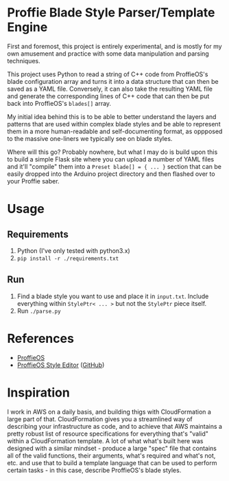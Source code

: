# Proffie Blade Style Parser/Template Engine

First and foremost, this project is entirely experimental, and is mostly
for my own amusement and practice with some data manipulation and parsing
techniques.

This project uses Python to read a string of C++ code from ProffieOS's
blade configuration array and turns it into a data structure that can then
be saved as a YAML file. Conversely, it can also take the resulting YAML
file and generate the corresponding lines of C++ code that can then be put
back into ProffieOS's `blades[]` array.

My initial idea behind this is to be able to better understand the layers
and patterns that are used within complex blade styles and be able to
represent them in a more human-readable and self-documenting format, as
oppposed to the massive one-liners we typically see on blade styles.

Where will this go? Probably nowhere, but what I may do is build upon this
to build a simple Flask site where you can upload a number of YAML files
and it'll "compile" them into a `Preset blade[] = { ... }` section that
can be easily dropped into the Arduino project directory and then flashed
over to your Proffie saber.


# Usage

## Requirements

1. Python (I've only tested with python3.x)
1. `pip install -r ./requirements.txt`

## Run

1. Find a blade style you want to use and place it in `input.txt`. Include
   everything within `StylePtr< ... >` but not the `StylePtr` piece itself.
1. Run `./parse.py`

# References

* [ProffieOS](https://github.com/profezzorn/ProffieOS)
* [ProffieOS Style Editor](https://fredrik.hubbe.net/lightsaber/style_editor.html) ([GitHub](https://github.com/profezzorn/ProffieOS-StyleEditor))


# Inspiration

I work in AWS on a daily basis, and building thigs with CloudFormation a large part of that.
CloudFormation gives you a streamlined way of describing your infrastructure as code, and
to achieve that AWS maintains a pretty robust list of resource specifications for everything
that's "valid" within a CloudFormation template. A lot of what what's built here was designed
with a similar mindset - produce a large "spec" file that contains all of the valid functions,
their arguments, what's required and what's not, etc. and use that to build a template language
that can be used to perform certain tasks - in this case, describe ProffieOS's blade styles.
